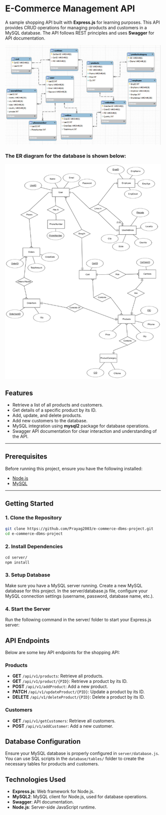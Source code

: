# E-Commerce Management API

A sample shopping API built with **Express.js** for learning purposes. This API provides CRUD operations for managing products and customers in a MySQL database. The API follows REST principles and uses **Swagger** for API documentation.

![E-Commerce](static/E-Commerce.jpg)

### The ER diagram for the database is shown below:
![E-R Diagram](static/E-R.png)

## Features

- Retrieve a list of all products and customers.
- Get details of a specific product by its ID.
- Add, update, and delete products.
- Add new customers to the database.
- MySQL integration using **mysql2** package for database operations.
- Swagger API documentation for clear interaction and understanding of the API.

---



## Prerequisites

Before running this project, ensure you have the following installed:

- [Node.js](https://nodejs.org/)
- [MySQL](https://www.mysql.com/)

---

## Getting Started

### 1. Clone the Repository

```bash
git clone https://github.com/Prayag2003/e-commerce-dbms-project.git
cd e-commerce-dbms-project
```

### 2. Install Dependencies
```
cd server/
npm install
```

### 3. Setup Database
Make sure you have a MySQL server running.
Create a new MySQL database for this project.
In the server/database.js file, configure your MySQL connection settings (username, password, database name, etc.).

### 4. Start the Server
Run the following command in the server/ folder to start your Express.js server:

## API Endpoints

Below are some key API endpoints for the shopping API:

### Products

- **GET** `/api/v1/products`: Retrieve all products.
- **GET** `/api/v1/product/{PID}`: Retrieve a product by its ID.
- **POST** `/api/v1/addProduct`: Add a new product.
- **PATCH** `/api/v1/updateProduct/{PID}`: Update a product by its ID.
- **DELETE** `/api/v1/deleteProduct/{PID}`: Delete a product by its ID.

### Customers

- **GET** `/api/v1/getCustomers`: Retrieve all customers.
- **POST** `/api/v1/addCustomer`: Add a new customer.

## Database Configuration

Ensure your MySQL database is properly configured in `server/database.js`. You can use SQL scripts in the `database/tables/` folder to create the necessary tables for products and customers.

## Technologies Used

- **Express.js**: Web framework for Node.js.
- **MySQL2**: MySQL client for Node.js, used for database operations.
- **Swagger**: API documentation.
- **Node.js**: Server-side JavaScript runtime.
